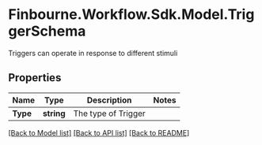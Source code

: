 # Finbourne.Workflow.Sdk.Model.TriggerSchema
Triggers can operate in response to different stimuli

## Properties

Name | Type | Description | Notes
------------ | ------------- | ------------- | -------------
**Type** | **string** | The type of Trigger | 

[[Back to Model list]](../README.md#documentation-for-models) [[Back to API list]](../README.md#documentation-for-api-endpoints) [[Back to README]](../README.md)

